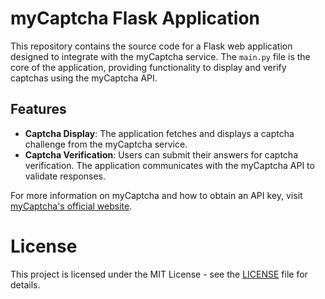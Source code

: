 # myCaptcha Flask Application

This repository contains the source code for a Flask web application designed to integrate with the myCaptcha service. The `main.py` file is the core of the application, providing functionality to display and verify captchas using the myCaptcha API.

## Features

- **Captcha Display**: The application fetches and displays a captcha challenge from the myCaptcha service.
- **Captcha Verification**: Users can submit their answers for captcha verification. The application communicates with the myCaptcha API to validate responses.

For more information on myCaptcha and how to obtain an API key, visit [myCaptcha's official website](https://www.mycaptcha.org).

# License

This project is licensed under the MIT License - see the [LICENSE](LICENSE) file for details.

